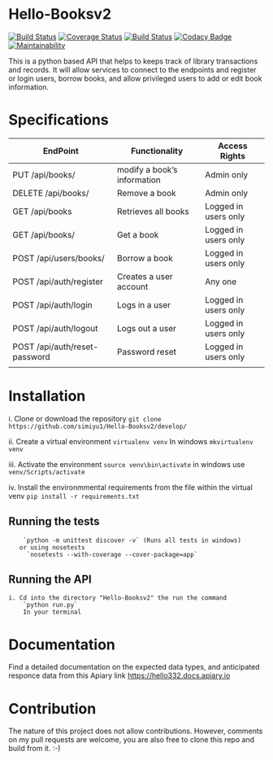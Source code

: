 # Hello-Booksv2
[![Build Status](https://travis-ci.org/simiyu1/Hello-books-v2.svg?branch=ch-badges)](https://travis-ci.org/simiyu1/Hello-books-v2)
[![Coverage Status](https://coveralls.io/repos/github/simiyu1/Hello-books-v2/badge.svg)](https://coveralls.io/github/simiyu1/Hello-books-v2)
[![Build Status](https://travis-ci.org/simiyu1/Hello-books-v2.svg?branch=develop)](https://travis-ci.org/simiyu1/Hello-books-v2)
[![Codacy Badge](https://api.codacy.com/project/badge/Grade/ec6ae08c817d4307a343b67ac4090dda)](https://www.codacy.com/app/simiyu1/Hello-books-v2?utm_source=github.com&amp;utm_medium=referral&amp;utm_content=simiyu1/Hello-books-v2&amp;utm_campaign=Badge_Grade)
[![Maintainability](https://api.codeclimate.com/v1/badges/9fa648d0b3562db54173/maintainability)](https://codeclimate.com/github/simiyu1/Hello-books-v2/maintainability)

This is a python based API that helps to keeps track of library transactions and records. It will allow services to connect to the endpoints and register or login users, borrow books, and allow privileged users to add or edit book information.

# Specifications

| EndPoint | Functionality | Access Rights |
| ------------- | ------------- | ------------- |
| PUT /api/books/<bookId> |modify a book’s information  | Admin only |
|DELETE /api/books/<bookId> | Remove a book  | Admin only |
| GET /api/books | Retrieves all books | Logged in users only |
| GET /api/books/<bookId> | Get a book | Logged in users only |
| POST /api/users/books/<bookId> | Borrow a book  | Logged in users only |
| POST /api/auth/register | Creates a user account | Any one |
| POST /api/auth/login | Logs in a user | Logged in users only |
| POST /api/auth/logout | Logs out a user | Logged in users only |
| POST /api/auth/reset-password | Password reset | Logged in users only |
|  |  |


# Installation


   i. Clone or download the repository
      `git clone https://github.com/simiyu1/Hello-Booksv2/develop/`

   ii. Create a virtual environment
      `virtualenv venv`
      In windows `mkvirtualenv venv`

   iii. Activate the environment 
      `source venv\bin\activate`
      in windows use `venv/Scripts/activate`

   iv. Install the environmmental requirements from the file within the virtual venv
       `pip install -r requirements.txt`

## Running the tests
        `python -m unittest discover -v` (Runs all tests in windows)
       or using nosetests
         `nosetests --with-coverage --cover-package=app`

## Running the API
    i. Cd into the directory "Hello-Booksv2" the run the command
        `python run.py`
        In your terminal

# Documentation
Find a detailed documentation on the expected data types, and anticipated responce data from this Apiary link https://hello332.docs.apiary.io

# Contribution
The nature of this project does not allow contributions. However, comments on my pull requests are welcome, you are also free to clone this repo and build from it. :-)